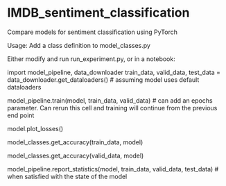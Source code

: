 # IMDB_sentiment_classification
Compare models for sentiment classification using PyTorch

Usage: Add a class definition to model_classes.py

Either modify and run run_experiment.py, or in a notebook:

import model_pipeline, data_downloader
train_data, valid_data, test_data = data_downloader.get_dataloaders() # assuming model uses default dataloaders

model_pipeline.train(model, train_data, valid_data) # can add an epochs parameter. Can rerun this cell and training will continue from the previous end point

model.plot_losses()

model_classes.get_accuracy(train_data, model)

model_classes.get_accuracy(valid_data, model)

model_pipeline.report_statistics(model, train_data, valid_data, test_data) # when satisfied with the state of the model
